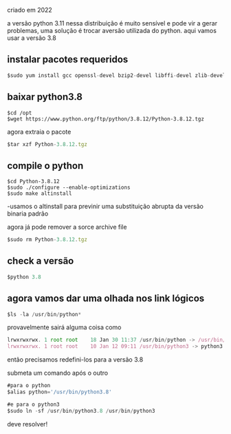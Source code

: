 criado em 2022

a versão python 3.11 nessa distribuição é muito sensível e pode vir a gerar problemas, uma solução é trocar aversão utilizada do python. aqui vamos usar a versão 3.8

## instalar pacotes requeridos

```jsx
$sudo yum install gcc openssl-devel bzip2-devel libffi-devel zlib-devel
```

## baixar python3.8

```
$cd /opt
$wget https://www.python.org/ftp/python/3.8.12/Python-3.8.12.tgz
```

agora extraia o pacote

```jsx
$tar xzf Python-3.8.12.tgz
```

## compile o python

```
$cd Python-3.8.12
$sudo ./configure --enable-optimizations
$sudo make altinstall
```

-usamos o altinstall para previnir uma substituição abrupta da versão binaria padrão 

agora já pode remover a sorce archive file 

```jsx
$sudo rm Python-3.8.12.tgz
```

## check a versão

```jsx
$python 3.8
```

## agora vamos dar uma olhada nos link lógicos

```jsx
$ls -la /usr/bin/python*
```

provavelmente sairá alguma coisa como

```jsx
lrwxrwxrwx. 1 root root    18 Jan 30 11:37 /usr/bin/python -> /usr/bin/python3.11
lrwxrwxrwx. 1 root root    10 Jan 12 09:11 /usr/bin/python3 -> python3.11
```

então precisamos redefini-los para a versão 3.8

submeta um comando após o outro

```jsx
#para o python
$alias python='/usr/bin/python3.8'

#e para o python3
$sudo ln -sf /usr/bin/python3.8 /usr/bin/python3
```

deve resolver!